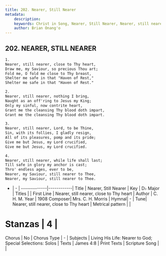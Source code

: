 ```yaml
---
title: 202. Nearer, Still Nearer
metadata:
    description: 
    keywords: Christ in Song, Nearer, Still Nearer, Nearer, still nearer, close to Thy heart, 
    author: Brian Onang'o
---
```



## 202. NEARER, STILL NEARER

```txt
1.
Nearer, still nearer, close to Thy heart,
Draw me, my Saviour, so precious Thou art;
Fold me, O fold me close to Thy breast,
Shelter me safe in that "Haven of Rest,"
Shelter me safe in that "Haven of Rest."

2.
Nearer, still nearer, nothing I bring,
Naught as an off'ring to Jesus my King;
Only my sinful, now contrite heart,
Grant me the cleansing Thy blood doth impart,
Grant me the cleansing Thy blood doth impart.

3.
Nearer, still nearer, Lord, to be Thine,
Sin, with its follies, I gladly resign,
All of its pleasures, pomp and its pride;
Give me but Jesus, my Lord crucified,
Give me but Jesus, my Lord crucified.

4.
Nearer, still nearer, while life shall last;
Till safe in glory my anchor is cast;
Thro' endless ages, ever to be,
Nearer, my Saviour, still nearer to Thee,
Nearer, my Saviour, still nearer to Thee.

```

- |   -  |
-------------|------------|
Title | Nearer, Still Nearer |
Key | D♭ Major |
Titles |  |
First Line | Nearer, still nearer, close to Thy heart |
Author | C. H. M.
Year | 1908
Composer| Mrs. C. H. Morris |
Hymnal|  - |
Tune| Nearer, still nearer, close to Thy heart |
Metrical pattern | |
# Stanzas | 4 |
Chorus | No |
Chorus Type | - |
Subjects | Living His Life: Nearer to God; Special Selections: Solos |
Texts | James 4:8 |
Print Texts | 
Scripture Song |  |
  
